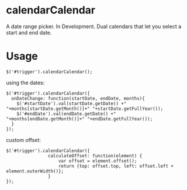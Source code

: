 calendarCalendar
================

A date range picker. In Development. Dual calendars that let you select a start and end date.


Usage
================

```
$('#trigger').calendarCalendar();
```

using the dates:

```
$('#trigger').calendarCalendar({
  onDateChange: function(startDate, endDate, months){
    $('#startDate').val(startDate.getDate() +" "+months[startDate.getMonth()]+" "+startDate.getFullYear());
    $('#endDate').val(endDate.getDate() +" "+months[endDate.getMonth()]+" "+endDate.getFullYear());
  }
});
```

custom offset:

```
$('#trigger').calendarCalendar({
				calculateOffset: function(element) {
					var offset = element.offset();
					return {top: offset.top, left: offset.left + element.outerWidth()};
				}
});
```
